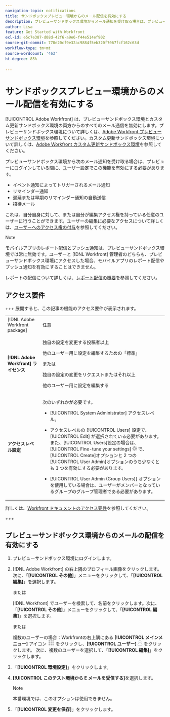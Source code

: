 ```yaml
---
navigation-topic: notifications
title: サンドボックスプレビュー環境からのメール配信を有効にする
description: プレビューサンドボックス環境からメール通知を受け取る場合は、プレビューにログインしている間に、ユーザー設定でこの機能を有効にする必要があります。
author: Lisa
feature: Get Started with Workfront
exl-id: e5c7e387-d08d-42f6-a9e6-f44e514ef902
source-git-commit: 770e20cf9e32ac9884f5eb320f7067fcf162c63d
workflow-type: tm+mt
source-wordcount: '463'
ht-degree: 85%

---
```


# サンドボックスプレビュー環境からのメール配信を有効にする

[!UICONTROL Adobe Workfront] は、プレビューサンドボックス環境とカスタム更新サンドボックス環境の両方からのすべてのメール通信を無効にします。プレビューサンドボックス環境について詳しくは、[Adobe Workfront プレビューサンドボックス環境](../../administration-and-setup/set-up-workfront/workfront-testing-environments/wf-preview-sandbox-environment.md)を参照してください。カスタム更新サンドボックス環境について詳しくは、[Adobe Workfront カスタム更新サンドボックス環境](../../administration-and-setup/set-up-workfront/workfront-testing-environments/wf-custom-refresh-sandbox-environment.md)を参照してください。

プレビューサンドボックス環境から次のメール通知を受け取る場合は、プレビューにログインしている間に、ユーザー設定でこの機能を有効にする必要があります。

* イベント通知によってトリガーされるメール通知
* リマインダー通知
* 遅延または早期のリマインダー通知の自動送信
* 招待メール

これは、自分自身に対して、または自分が編集アクセス権を持っている任意のユーザーに行うことができます。ユーザーの編集に必要なアクセスについて詳しくは、[ユーザーへのアクセス権の付与](../../administration-and-setup/add-users/configure-and-grant-access/grant-access-other-users.md)を参照してください。

>[!NOTE]
>
>モバイルアプリのレポート配信とプッシュ通知は、プレビューサンドボックス環境では常に無効です。ユーザーと [!DNL Workfront] 管理者のどちらも、プレビューサンドボックス環境にアクセスした場合、モバイルアプリのレポート配信やプッシュ通知を有効にすることはできません。
>
>レポートの配信について詳しくは、[レポート配信の概要](../../reports-and-dashboards/reports/creating-and-managing-reports/set-up-report-deliveries.md)を参照してください。

## アクセス要件

+++ 展開すると、この記事の機能のアクセス要件が表示されます。

<table style="table-layout:auto"> 
 <col> 
 </col> 
 <col> 
 </col> 
 <tbody> 
  <tr> 
   <td role="rowheader">[!DNL Adobe Workfront package]</strong></td> 
   <td> <p>任意</p> </td> 
  </tr> 
  <tr> 
   <td role="rowheader"><strong>[!DNL Adobe Workfront] ライセンス</strong></td> 
   <td> 
   <p>独自の設定を変更する投稿者以上</p> <p>他のユーザー用に設定を編集するための「標準」</p> 
   または
   <p> 独自の設定の変更をリクエストまたはそれ以上</p> <p>他のユーザー用に設定を編集する</p> </td> 
  </tr> 
  <tr> 
   <td role="rowheader"><strong>アクセスレベル設定</strong></td> 
   <td> <p>次のいずれかが必要です。</p> 
    <ul> 
     <li> <p>[!UICONTROL System Administrator] アクセスレベル。</p> </li> 
     <li> <p>アクセスレベルの [!UICONTROL Users] 設定で、[!UICONTROL Edit] が選択されている必要があります。また、[!UICONTROL Users]設定の場合は、[!UICONTROL Fine-tune your settings] <img src="assets/gear-icon-in-access-levels.png"> で、[!UICONTROL Create]オプションと 2 つの[!UICONTROL User Admin]オプションのうち少なくとも 1 つを有効にする必要があります。 </li> 
     <li>[!UICONTROL User Admin (Group Users)] オプションを使用している場合は、ユーザーがメンバーとなっているグループのグループ管理者である必要があります。</li> 
    </ul> </td> 
  </tr> 
 </tbody> 
</table>


詳しくは、[Workfront ドキュメントのアクセス要件](/help/quicksilver/administration-and-setup/add-users/access-levels-and-object-permissions/access-level-requirements-in-documentation.md)を参照してください。

+++

## プレビューサンドボックス環境からのメールの配信を有効にする

1. プレビューサンドボックス環境にログインします。
1. [!DNL Adobe Workfront] の右上隅のプロフィール画像をクリックします。次に、「**[!UICONTROL その他]**」メニューをクリックして、「**[!UICONTROL 編集]**」を選択します。

   または

   [!DNL Workfront] でユーザーを検索して、名前をクリックします。次に、「**[!UICONTROL その他]**」メニューをクリックして、「**[!UICONTROL 編集]**」を選択します。

   または

   複数のユーザーの場合：Workfrontの右上隅にある **[!UICONTROL メインメニュー]** アイコン ![&#x200B; メインメニューアイコン &#x200B;](assets/main-menu-icon.png) をクリックし、**[!UICONTROL ユーザー]**![&#x200B; ユーザーアイコン &#x200B;](assets/users-icon-in-main-menu.png) をクリックします。  次に、複数のユーザーを選択して、「**[!UICONTROL 編集]**」をクリックします。

1. 「**[!UICONTROL 環境設定]**」をクリックします。
1. **[!UICONTROL このテスト環境から E メールを受信する]**&#x200B;を選択します。

   >[!NOTE]
   >
   >本番環境では、このオプションは使用できません。

1. 「**[!UICONTROL 変更を保存]**」をクリックします。
